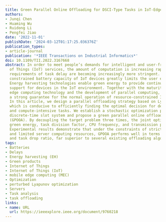 ```yaml
---
title: Green Parallel Online Offloading for DSCI-Type Tasks in IoT-Edge Systems
authors:
- Junqi Chen
- Huaming Wu
- Ruidong Li
- Pengfei Jiao
date: '2022-11-01'
publishDate: '2024-03-12T01:17:25.036376Z'
publication_types:
- article-journal
publication: '*IEEE Transactions on Industrial Informatics*'
doi: 10.1109/TII.2022.3167668
abstract: In order to meet people’s demands for intelligent and user-friendly Internet
  of Things (IoT) services, the amount of computation is increasing rapidly and the
  requirements of task delay are becoming increasingly more stringent. However, the
  constrained battery capacity of IoT devices greatly limits the user experience.
  Energy harvesting technologies enable green energy to provide continuous energy
  support for devices in the IoT environment. Together with the maturity of the mobile
  edge computing technology and the development of parallel computing, it provides
  a strong guarantee for the normal operation of resource-constrained IoT devices.
  In this article, we design a parallel offloading strategy based on Lyapunov optimization,
  which is conducive to efficiently finding the optimal decision for delay-sensitive
  and compute-intensive tasks. We establish a stochastic optimization problem on a
  discrete-time slot system and propose a green parallel online offloading algorithm
  (GPOOA). By decoupling the target problem three times, the joint optimization of
  green energy, task division factor, CPU frequency, and transmission power is realized.
  Experimental results demonstrate that under the constraints of strict task deadlines
  and limited server computing resources, GPOOA performs well in terms of system cost
  and task drop ratio, far superior to several existing offloading algorithms.
tags:
- Batteries
- Delays
- Energy harvesting (EH)
- Green products
- Internet of Things
- Internet of Things (IoT)
- mobile edge computing (MEC)
- Optimization
- perturbed Lyapunov optimization
- Servers
- Task analysis
- task offloading
links:
- name: URL
  url: https://ieeexplore.ieee.org/document/9760218
---
```

